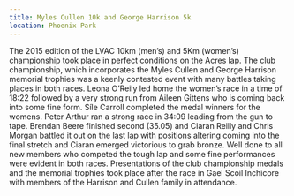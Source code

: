 ```yaml
---
title: Myles Cullen 10k and George Harrison 5k
location: Phoenix Park
---
```

The 2015 edition of the LVAC 10km (men’s) and 5Km (women’s) championship took
place in perfect conditions on the Acres lap. The club championship, which
incorporates the Myles Cullen and George Harrison memorial trophies was a
keenly contested event with many battles taking places in both races. Leona
O’Reily led home the women’s race in a time of 18:22 followed by a very strong
run from Aileen Gittens who is coming back into some fine form. Síle Carroll
completed the medal winners for the womens. Peter Arthur ran a strong race in
34:09 leading from the gun to tape. Brendan Beere finished second (35.05) and
Ciaran Reilly and Chris Morgan battled it out on the last lap with positions
altering coming into the final stretch and Ciaran emerged victorious to grab
bronze. Well done to all new members who competed the tough lap and some fine
performances were evident in both races. Presentations of the club championship
medals and the memorial trophies took place after the race in Gael Scoil
Inchicore with members of the Harrison and Cullen family in attendance.
